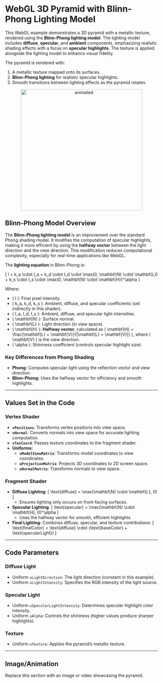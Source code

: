 # WebGL 3D Pyramid with Blinn-Phong Lighting Model

This WebGL example demonstrates a 3D pyramid with a metallic texture, rendered using the **Blinn-Phong lighting model**. The lighting model includes **diffuse**, **specular**, and **ambient** components, emphasizing realistic shading effects with a focus on **specular highlights**. The texture is applied alongside the lighting model to enhance visual fidelity.

The pyramid is rendered with:
1. A metallic texture mapped onto its surfaces.
2. **Blinn-Phong lighting** for realistic specular highlights.
3. Smooth transitions between lighting effects as the pyramid rotates.

<p align="center">
<img src="../../figures/binnPhongShading.gif" alt="animated" width="400">
</p>

## **Blinn-Phong Model Overview**

The **Blinn-Phong lighting model** is an improvement over the standard Phong shading model. It modifies the computation of specular highlights, making it more efficient by using the **halfway vector** between the light direction and the view direction. This modification reduces computational complexity, especially for real-time applications like WebGL.

The **lighting equation** in Blinn-Phong is:

\[
I = k_a \cdot I_a + k_d \cdot I_d \cdot \max(0, \mathbf{N} \cdot \mathbf{L}) + k_s \cdot I_s \cdot \max(0, \mathbf{N} \cdot \mathbf{H})^\alpha
\]

Where:

- \( I \): Final pixel intensity.
- \( k_a, k_d, k_s \): Ambient, diffuse, and specular coefficients (set indirectly in this shader).
- \( I_a, I_d, I_s \): Ambient, diffuse, and specular light intensities.
- \( \mathbf{N} \): Surface normal.
- \( \mathbf{L} \): Light direction (in view space).
- \( \mathbf{H} \): **Halfway vector**, calculated as \( \mathbf{H} = \frac{\mathbf{L} + \mathbf{V}}{\|\mathbf{L} + \mathbf{V}\|} \), where \( \mathbf{V} \) is the view direction.
- \( \alpha \): Shininess coefficient (controls specular highlight size).

### **Key Differences from Phong Shading**
- **Phong:** Computes specular light using the reflection vector and view direction.
- **Blinn-Phong:** Uses the halfway vector for efficiency and smooth highlights.

---

## **Values Set in the Code**

### **Vertex Shader**
- **`vPositions`**: Transforms vertex positions into view space.
- **`vNormal`**: Converts normals into view space for accurate lighting computation.
- **`vTexCoord`**: Passes texture coordinates to the fragment shader.
- **Uniforms:**
  - **`uModelViewMatrix`**: Transforms model coordinates to view coordinates.
  - **`uProjectionMatrix`**: Projects 3D coordinates to 2D screen space.
  - **`uNormalMatrix`**: Transforms normals to view space.

### **Fragment Shader**
- **Diffuse Lighting**:
  \[
  \text{diffuse} = \max(\mathbf{N} \cdot \mathbf{L}, 0)
  \]
  - Ensures lighting only occurs on front-facing surfaces.
- **Specular Lighting**:
  \[
  \text{specular} = \max(\mathbf{N} \cdot \mathbf{H}, 0)^\alpha
  \]
  - Uses the halfway vector for smooth, efficient highlights.
- **Final Lighting**:
  Combines diffuse, specular, and texture contributions:
  \[
  \text{finalColor} = \text{diffuse} \cdot (\text{baseColor} + \text{specularLight})
  \]

---

## **Code Parameters**

### **Diffuse Light**
- Uniform `uLightDirection`: The light direction (constant in this example).
- Uniform `uLightIntensity`: Specifies the RGB intensity of the light source.

### **Specular Light**
- Uniform `uSpecularLightIntensity`: Determines specular highlight color intensity.
- Uniform `uAlpha`: Controls the shininess (higher values produce sharper highlights).

### **Texture**
- Uniform `uTexture`: Applies the pyramid’s metallic texture.

---

## **Image/Animation**
Replace this section with an image or video showcasing the pyramid.

